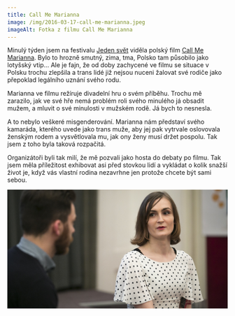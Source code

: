```yaml
---
title: Call Me Marianna
image: /img/2016-03-17-call-me-marianna.jpeg
imageAlt: Fotka z filmu Call Me Marianna
---
```

Minulý týden jsem na festivalu [Jeden svět](http://www.oneworld.cz/2016/) viděla polský film [Call Me Marianna](http://www.callmemarianna.com/). Bylo to hrozně smutný, zima, tma, Polsko tam působilo jako lotyšský vtip... Ale je fajn, že od doby zachycené ve filmu se situace v Polsku trochu zlepšila a trans lidé již nejsou nuceni žalovat své rodiče jako přepoklad legálního uznání svého rodu.

Marianna ve filmu režíruje divadelní hru o svém příběhu. Trochu mě zarazilo, jak ve své hře nemá problém roli svého minulého já obsadit mužem, a mluvit o své minulosti v mužském rodě. Já bych to nesnesla.

A to nebylo veškeré misgenderování. Marianna nám představí svého kamaráda, kterého uvede jako trans muže, aby jej pak vytrvale oslovovala ženským rodem a vysvětlovala mu, jak ony ženy musí držet pospolu. Tak jsem z toho byla taková rozpačitá.

Organizátoři byli tak milí, že mě pozvali jako hosta do debaty po filmu. Tak jsem měla příležitost exhibovat asi před stovkou lidí a vykládat o kolik snažší život je, když vás vlastní rodina nezavrhne jen protože chcete být sami sebou.

<div class="hero">
  <img src="/img/2016-03-17-debata.jpeg" alt="Julie a Ondřej Plešmíd">
</div>